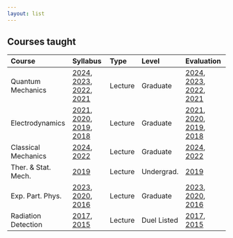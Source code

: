 ```yaml
---
layout: list
---
```


## Courses taught

|Course | Syllabus | Type | Level | Evaluation
|:------|:---------|:-----|:------|:----------
|Quantum Mechanics  |[2024][773-24], [2023][771-23], [2022][773-22], [2021][771-21]|Lecture|Graduate|[2024][773i24], [2023][771i23], [2022][773i22], [2021][771i21]
|Electrodynamics    |[2021][723-21], [2020][721-20], [2019][723-19], [2018][721-18]|Lecture|Graduate|[2021][723i21], [2020][721i20], [2019][723i19], [2018][721i18]
|Classical Mechanics|[2024][751-24], [2022][751-22]|Lecture|Graduate| [2024][751i24], [2022][751i22]
|Ther. & Stat. Mech.|[2019][441-19]|Lecture|Undergrad.|[2019](courses/411)
|Exp. Part. Phys.   |[2023][733-23], [2020][792-20], [2016][592-16] |Lecture|Graduate|[2023][733i23], [2020][792i20], [2016][592-16]
|Radiation Detection|[2017][591-17], [2015][792-15]|Lecture|Duel Listed|[2017][591i17], [2015][792i15]

[792-20]: https://coyotesusd-my.sharepoint.com/:w:/g/personal/jing_liu_usd_edu/EZyylZfMihtEsztjuJ0mWEEBkLbWSXN5bLgAjqW-_xg2iA?e=BjJLQt
[792i20]: https://coyotesusd-my.sharepoint.com/:b:/g/personal/jing_liu_usd_edu/EZZFOAit-s5CigdrGxxDPRABxQZ3aFlmdJyzwnRyw55mXg?e=ybz0xi
[792-15]: https://coyotesusd-my.sharepoint.com/:b:/g/personal/jing_liu_usd_edu/EeOp3ZedT1dBjlmnsvV5KLcBFWwAEUH9xfce4_ymJfK8hA?e=wR8w5i
[792i15]: https://coyotesusd-my.sharepoint.com/:b:/g/personal/jing_liu_usd_edu/EQ-jqddHFYhJr0000Etsu38BKTXDGaSngOB3hcR4dbeWnQ?e=vycaGT

[773-24]: https://coyotesusd-my.sharepoint.com/:w:/g/personal/jing_liu_usd_edu/EfFGZVWJ03pMg5i8qECRvjoBxIbb4tFEYvAlSJ19C2x7dQ?e=NT5ew3
[773i24]: https://coyotesusd-my.sharepoint.com/:b:/g/personal/jing_liu_usd_edu/ESO_l9p5ntlDr49e-S9mVGIBFxZxqVjfnvrfSa4pxq84_g?e=QwCrmv
[771-23]: https://coyotesusd-my.sharepoint.com/:w:/g/personal/jing_liu_usd_edu/EQQ6Vz3cY8xNpIoeckBmInwB-A6pWhSiM9AXMohOHHNVqA?e=YPimbp
[771i23]: https://coyotesusd-my.sharepoint.com/:b:/g/personal/jing_liu_usd_edu/EeZZy4TmFXtElQzxZcUvq_MBdXfyFm-Qboht9OVkpoJ_Qw?e=InFHqj
[773-22]: https://coyotesusd-my.sharepoint.com/:w:/g/personal/jing_liu_usd_edu/EfxC-7dMbVtDgx10sVIraUgBOF2rM5Q-uTEXIB2eBYQkyQ?e=pKMluX
[773i22]: https://coyotesusd-my.sharepoint.com/:b:/g/personal/jing_liu_usd_edu/ES1Jxy0PjmFKjKF5LseZEdcBuYB9sabdXj2sJx3DXiCLjw?e=mWopho
[771-21]: https://coyotesusd-my.sharepoint.com/:w:/g/personal/jing_liu_usd_edu/EcxtYv5tdMVPgTa1EC9sP0wB13e_9O271ry7A-p1D10t1Q
[771i21]: https://coyotesusd-my.sharepoint.com/:b:/g/personal/jing_liu_usd_edu/EVz3LhS82WRAqG3Z0tcEfC0BhLcv6TFBbDmU8o0FMaVQjg?e=RoAcLZ

[751-24]: https://coyotesusd-my.sharepoint.com/:w:/g/personal/jing_liu_usd_edu/ERiZjIt-ubRMkYwmhXpc2u4BPtuOMhlfStWR5BraBNbb_w?e=ij9A8K
[751i24]: https://coyotesusd-my.sharepoint.com/:b:/g/personal/jing_liu_usd_edu/EeQdceb-ztZCnn6eYkq0hVkB84IqHNqZm0V2UaEj_48VKg?e=G94sem
[751-22]: https://coyotesusd-my.sharepoint.com/:w:/g/personal/jing_liu_usd_edu/ESoLXmg1KhtIiM98SX1sPBYBGuT5IXuXC87dgmfsJmCMMQ?e=C4EeAZ
[751i22]: https://coyotesusd-my.sharepoint.com/:b:/g/personal/jing_liu_usd_edu/EaIGR7diJPtJqr5x9G9N3zYBb-CxZuPxBpQbyJX1I5-4mA?e=2MFBah

[733-23]: https://coyotesusd-my.sharepoint.com/:w:/g/personal/jing_liu_usd_edu/EcJXwCJYfH9FmiQ73ZfY0hcBR02J1O7OZy8raEigI9TPSA?e=eHPlIW
[733i23]: https://coyotesusd-my.sharepoint.com/:b:/g/personal/jing_liu_usd_edu/EVM0JT1HkaxCrMMroozghqkBKAMUujmc1udj8yUFWzBpwg?e=KOZhZ1

[723-21]: https://coyotesusd-my.sharepoint.com/:w:/g/personal/jing_liu_usd_edu/EXHnO-IXl71MgUCWcO9ckesBP0etVwKWfZMUuSsYrV6gvw?e=mNg0eu
[723i21]: https://coyotesusd-my.sharepoint.com/:b:/g/personal/jing_liu_usd_edu/ETZzmmG2YoFLsaY0H6L25AgBMUjqhFA2ir0QqJrOP3prIw?e=zaVZtJ
[721-20]: https://coyotesusd-my.sharepoint.com/:w:/g/personal/jing_liu_usd_edu/EQCAt7RKUcVOsQYjk0rIVUUB8HuFa9zuUqXUyCNyS3xP-w?e=U4hr5E
[721i20]: https://coyotesusd-my.sharepoint.com/:b:/g/personal/jing_liu_usd_edu/ERqcXREW9MtDu_4gLH4L8ukBdXHfAZwX0_gJVeuxpF4_aQ?e=IzgdHz
[723-19]: https://coyotesusd-my.sharepoint.com/:w:/g/personal/jing_liu_usd_edu/ESmZaOltSRVGhAjTaZ31xEkBtBD68M52eO5-Mhkz3jTcKg?e=KfCIGy
[723i19]: https://coyotesusd-my.sharepoint.com/:b:/g/personal/jing_liu_usd_edu/EXvwHpqAJ21PkFxLDLuMvP0BaDU_lVAxuEvIGOfsjxJwdA?e=QN7lTS
[721-18]: https://coyotesusd-my.sharepoint.com/:w:/g/personal/jing_liu_usd_edu/Ef_v9fYD1PxPuss6MjF5VVIBJTE7G93qY9xJagrQknnlyA?e=PATyNt
[721i18]: https://coyotesusd-my.sharepoint.com/:b:/g/personal/jing_liu_usd_edu/EVA-sdqV1MlBvMIrqwL-zrcBjlP_-i80eFgDZtXXOJxI8g?e=NHM6od

[591-17]: https://coyotesusd-my.sharepoint.com/:w:/g/personal/jing_liu_usd_edu/EeBBLMWmRN9Ms5yyx-M7FqYBp2moiYUDmlSLMt9zZrM7Tg?e=punIlh
[591i17]: https://coyotesusd-my.sharepoint.com/:b:/g/personal/jing_liu_usd_edu/Eenx2acpQQ1OgIhqdF2kmsAB9uzY3DxxICmQEPtWTN7uHw?e=P1Pnv2
[592-16]: https://coyotesusd-my.sharepoint.com/:w:/g/personal/jing_liu_usd_edu/EeHo1gjyiCtAii4SxRr0u3UBjTErjN8jeJlOjVwui78X2g?e=tjrwp5
[592i16]: https://coyotesusd-my.sharepoint.com/:b:/g/personal/jing_liu_usd_edu/ES0hZ-uiV3NHncC-i5BCShkBdB9QHZbc1wm5uSaHjxd-_g?e=xm5pnO

[441-19]: https://coyotesusd-my.sharepoint.com/:w:/g/personal/jing_liu_usd_edu/EYw-fpHzsvBAjyDMRF8k9ToB6njnd1cLTRXVsNitQSmTvw?e=QR0Osz

